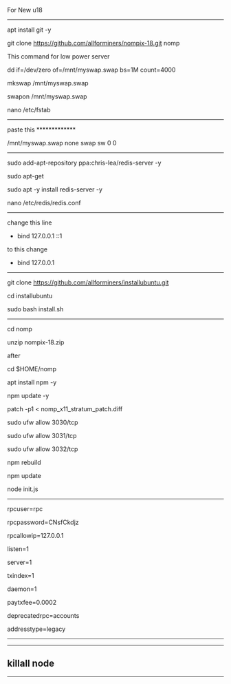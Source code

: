 For New  u18
______________________________________________________


apt install git -y

git clone https://github.com/allforminers/nompix-18.git nomp



This command for low power server

dd if=/dev/zero of=/mnt/myswap.swap bs=1M count=4000

mkswap /mnt/myswap.swap

swapon /mnt/myswap.swap

nano /etc/fstab

______________________________________________________


paste this *************

/mnt/myswap.swap none swap sw 0 0

______________________________________________________

sudo add-apt-repository ppa:chris-lea/redis-server -y

sudo apt-get 

sudo apt -y install redis-server -y

nano /etc/redis/redis.conf

______________________________________________________

change this line 

- bind 127.0.0.1 ::1

to this change

+ bind 127.0.0.1

______________________________________________________


git clone https://github.com/allforminers/installubuntu.git

cd installubuntu

sudo bash install.sh


______________________________________________________

cd nomp

unzip nompix-18.zip

after

cd $HOME/nomp

apt install npm -y

npm update -y

patch -p1 < nomp_x11_stratum_patch.diff

sudo ufw allow 3030/tcp

sudo ufw allow 3031/tcp

sudo ufw allow 3032/tcp

npm rebuild

npm update

node init.js



______________________________________________________


rpcuser=rpc

rpcpassword=CNsfCkdjz

rpcallowip=127.0.0.1

listen=1

server=1

txindex=1

daemon=1

paytxfee=0.0002

deprecatedrpc=accounts

addresstype=legacy

______________________________________________________


-------------------
killall node
-------------------

______________________________________________________








